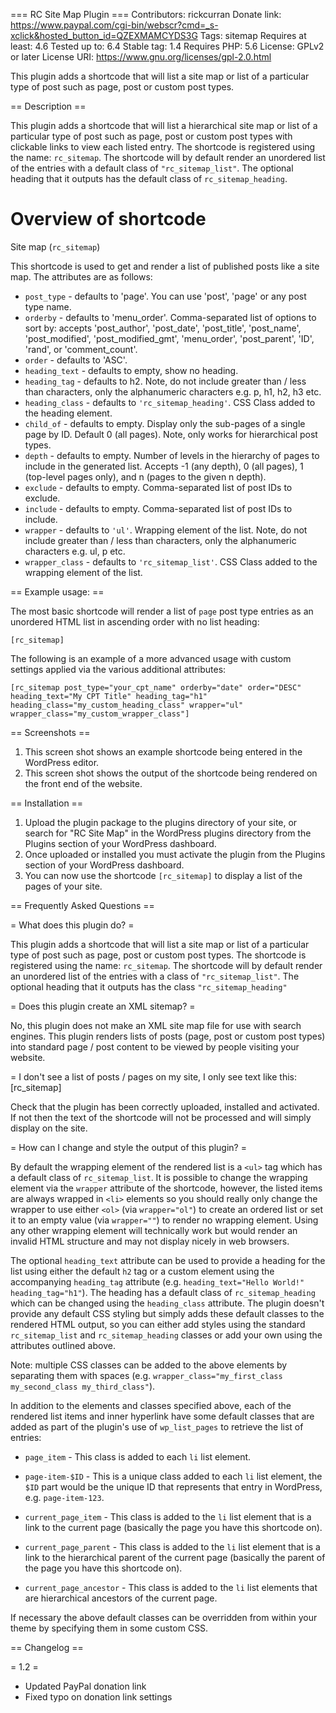 === RC Site Map Plugin ===
Contributors: rickcurran
Donate link: https://www.paypal.com/cgi-bin/webscr?cmd=_s-xclick&hosted_button_id=QZEXMAMCYDS3G
Tags: sitemap
Requires at least: 4.6
Tested up to: 6.4
Stable tag: 1.4
Requires PHP: 5.6
License: GPLv2 or later
License URI: https://www.gnu.org/licenses/gpl-2.0.html

This plugin adds a shortcode that will list a site map or list of a particular type of post such as page, post or custom post types.

== Description ==

This plugin adds a shortcode that will list a hierarchical site map or list of a particular type of post such as page, post or custom post types with clickable links to view each listed entry. The shortcode is registered using the name: `rc_sitemap`. The shortcode will by default render an unordered list of the entries with a default class of `"rc_sitemap_list"`. The optional heading that it outputs has the default class of `rc_sitemap_heading`.

# Overview of shortcode

Site map (`rc_sitemap`)

This shortcode is used to get and render a list of published posts like a site map. The attributes are as follows:

- `post_type` - defaults to 'page'. You can use 'post', 'page' or any post type name.
- `orderby` - defaults to 'menu_order'. Comma-separated list of options to sort by: accepts 'post_author', 'post_date', 'post_title', 'post_name', 'post_modified', 'post_modified_gmt', 'menu_order', 'post_parent', 'ID', 'rand', or 'comment_count'.
- `order` - defaults to 'ASC'.
- `heading_text` - defaults to empty, show no heading.
- `heading_tag` - defaults to h2. Note, do not include greater than / less than characters, only the alphanumeric characters e.g. p, h1, h2, h3 etc.
- `heading_class` - defaults to `'rc_sitemap_heading'`. CSS Class added to the heading element.
- `child_of` - defaults to empty. Display only the sub-pages of a single page by ID. Default 0 (all pages). Note, only works for hierarchical post types.
- `depth` - defaults to empty. Number of levels in the hierarchy of pages to include in the generated list. Accepts -1 (any depth), 0 (all pages), 1 (top-level pages only), and n (pages to the given n depth).
- `exclude` - defaults to empty. Comma-separated list of post IDs to exclude.
- `include` - defaults to empty. Comma-separated list of post IDs to include.
- `wrapper` - defaults to `'ul'`. Wrapping element of the list. Note, do not include greater than / less than characters, only the alphanumeric characters e.g. ul, p etc.
- `wrapper_class` - defaults to `'rc_sitemap_list'`. CSS Class added to the wrapping element of the list.

== Example usage: ==

The most basic shortcode will render a list of `page` post type entries as an unordered HTML list in ascending order with no list heading:

`[rc_sitemap]`

The following is an example of a more advanced usage with custom settings applied via the various additional attributes:

`[rc_sitemap post_type="your_cpt_name" orderby="date" order="DESC" heading_text="My CPT Title" heading_tag="h1" heading_class="my_custom_heading_class" wrapper="ul" wrapper_class="my_custom_wrapper_class"]`

== Screenshots ==

1. This screen shot shows an example shortcode being entered in the WordPress editor.
2. This screen shot shows the output of the shortcode being rendered on the front end of the website.

== Installation ==
	
1. Upload the plugin package to the plugins directory of your site, or search for "RC Site Map" in the WordPress plugins directory from the Plugins section of your WordPress dashboard.
2. Once uploaded or installed you must activate the plugin from the Plugins section of your WordPress dashboard.
3. You can now use the shortcode `[rc_sitemap]` to display a list of the pages of your site.
	
== Frequently Asked Questions ==
	
= What does this plugin do? =

This plugin adds a shortcode that will list a site map or list of a particular type of post such as page, post or custom post types. The shortcode is registered using the name: `rc_sitemap`. The shortcode will by default render an unordered list of the entries with a class of `"rc_sitemap_list"`. The optional heading that it outputs has the class `"rc_sitemap_heading"`

= Does this plugin create an XML sitemap? =

No, this plugin does not make an XML site map file for use with search engines. This plugin renders lists of posts (page, post or custom post types) into standard page / post content to be viewed by people visiting your website.

= I don't see a list of posts / pages on my site, I only see text like this: [rc_sitemap]

Check that the plugin has been correctly uploaded, installed and activated. If not then the text of the shortcode will not be processed and will simply display on the site.

= How can I change and style the output of this plugin? =

By default the wrapping element of the rendered list is a `<ul>` tag which has a default class of `rc_sitemap_list`. It is possible to change the wrapping element via the `wrapper` attribute of the shortcode, however, the listed items are always wrapped in `<li>` elements so you should really only change the wrapper to use either `<ol>` (via `wrapper="ol"`) to create an ordered list or set it to an empty value (via `wrapper=""`) to render no wrapping element. Using any other wrapping element will technically work but would render an invalid HTML structure and may not display nicely in web browsers.

The optional `heading_text` attribute can be used to provide a heading for the list using either the default `h2` tag or a custom element using the accompanying `heading_tag` attribute (e.g. `heading_text="Hello World!" heading_tag="h1"`). The heading has a default class of `rc_sitemap_heading` which can be changed using the `heading_class` attribute. The plugin doesn't provide any default CSS styling but simply adds these default classes to the rendered HTML output, so you can either add styles using the standard `rc_sitemap_list` and `rc_sitemap_heading` classes or add your own using the attributes outlined above. 

Note: multiple CSS classes can be added to the above elements by separating them with spaces (e.g. `wrapper_class="my_first_class my_second_class my_third_class"`).

In addition to the elements and classes specified above, each of the rendered list items and inner hyperlink have some default classes that are added as part of the plugin's use of `wp_list_pages` to retrieve the list of entries: 

- `page_item` - This class is added to each `li` list element.

- `page-item-$ID` - This is a unique class added to each `li` list element, the `$ID` part would be the unique ID that represents that entry in WordPress, e.g. `page-item-123`.

- `current_page_item` - This class is added to the `li` list element that is a link to the current page (basically the page you have this shortcode on).

- `current_page_parent` - This class is added to the `li` list element that is a link to the hierarchical parent of the current page (basically the parent of the page you have this shortcode on).

- `current_page_ancestor` - This class is added to the `li` list elements that are hierarchical ancestors of the current page.

If necessary the above default classes can be overridden from within your theme by specifying them in some custom CSS.

== Changelog ==

= 1.2 =

- Updated PayPal donation link
- Fixed typo on donation link settings